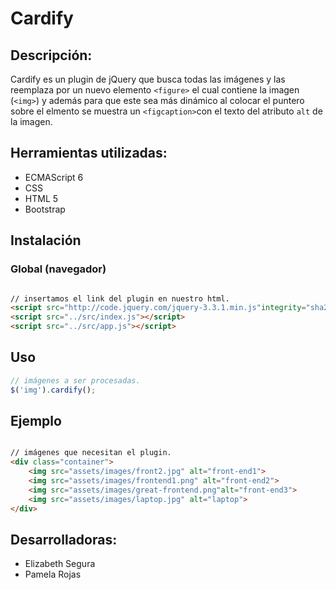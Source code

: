 # Cardify

## Descripción:
Cardify es un plugin de jQuery que busca todas las
imágenes y las reemplaza por un nuevo elemento `<figure>` el cual contiene la imagen (`<img>`) y además para que este sea más dinámico al colocar el puntero sobre el elmento se muestra un `<figcaption>`con el texto del atributo `alt` de la imagen.

## Herramientas utilizadas:
* ECMAScript 6
* CSS 
* HTML 5
* Bootstrap

## Instalación

### Global (navegador)

```html

// insertamos el link del plugin en nuestro html. 
<script src="http://code.jquery.com/jquery-3.3.1.min.js"integrity="sha256-FgpCb/KJQlLNfOu91ta32o/NMZxltwRo8QtmkMRdAu8="crossorigin="anonymous"></script>
<script src="../src/index.js"></script>
<script src="../src/app.js"></script>
```

## Uso
```js
// imágenes a ser procesadas.
$('img').cardify();
```
## Ejemplo
```html

// imágenes que necesitan el plugin.
<div class="container">
    <img src="assets/images/front2.jpg" alt="front-end1">
    <img src="assets/images/frontend1.png" alt="front-end2">
    <img src="assets/images/great-frontend.png"alt="front-end3">
    <img src="assets/images/laptop.jpg" alt="laptop">
</div>
```
## Desarrolladoras:

* Elizabeth Segura
* Pamela Rojas